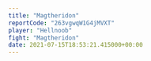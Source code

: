 ```yaml
---
title: "Magtheridon"
reportCode: "263vgwqW1G4jMVXT"
player: "Hellnoob"
fight: "Magtheridon"
date: 2021-07-15T18:53:21.415000+00:00
---
```

